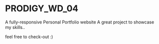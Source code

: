 # PRODIGY_WD_04
A fully-responsive Personal Portfolio website
A great project to showcase my skills..


feel free to check-out
:)
